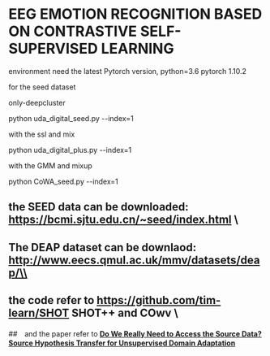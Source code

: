 # EEG EMOTION RECOGNITION BASED ON CONTRASTIVE SELF-SUPERVISED LEARNING


environment need the latest Pytorch version, python=3.6  pytorch 1.10.2

for the seed dataset 

only-deepcluster

python uda_digital_seed.py --index=1  

with the ssl and mix 

python uda_digital_plus.py --index=1

with the GMM and mixup

python  CoWA_seed.py --index=1





## the SEED data can be downloaded: https://bcmi.sjtu.edu.cn/~seed/index.html \\
## The DEAP dataset can be downlaod: http://www.eecs.qmul.ac.uk/mmv/datasets/deap/\\
## the code refer to https://github.com/tim-learn/SHOT SHOT++ and COwv \\
##　and the paper refer to [**Do We Really Need to Access the Source Data? Source Hypothesis Transfer for Unsupervised Domain Adaptation**](https://arxiv.org/abs/2002.08546)
